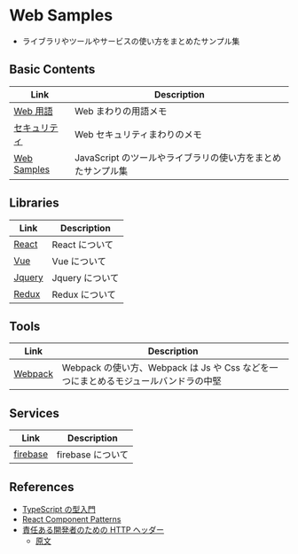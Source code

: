 # Web Samples

- ライブラリやツールやサービスの使い方をまとめたサンプル集

## Basic Contents

| Link                                                     | Description                                                 |
| -------------------------------------------------------- | ----------------------------------------------------------- |
| [Web 用語](terminology.md)                               | Web まわりの用語メモ                                        |
| [セキュリティ](security.md)                              | Web セキュリティまわりのメモ                                |
| [Web Samples](https://github.com/syunkitada/web-samples) | JavaScript のツールやライブラリの使い方をまとめたサンプル集 |

## Libraries

| Link             | Description     |
| ---------------- | --------------- |
| [React](react)   | React について  |
| [Vue](vue)       | Vue について    |
| [Jquery](jquery) | Jquery について |
| [Redux](redux)   | Redux について  |

## Tools

| Link               | Description                                                                         |
| ------------------ | ----------------------------------------------------------------------------------- |
| [Webpack](webpack) | Webpack の使い方、Webpack は Js や Css などを一つにまとめるモジュールバンドラの中堅 |

## Services

| Link              | Description       |
| ----------------- | ----------------- |
| [firebase](redux) | firebase について |

## References

- [TypeScript の型入門](https://qiita.com/uhyo/items/e2fdef2d3236b9bfe74a)
- [React Component Patterns](https://dev.to/alexi_be3/react-component-patterns-49ho)
- [責任ある開発者のための HTTP ヘッダー](https://yakst.com/ja/posts/5512)
  - [原文](https://www.twilio.com/blog/a-http-headers-for-the-responsible-developer)
